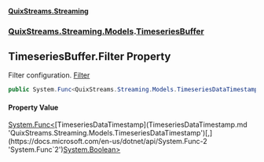 #### [QuixStreams.Streaming](index.md 'index')
### [QuixStreams.Streaming.Models](QuixStreams.Streaming.Models.md 'QuixStreams.Streaming.Models').[TimeseriesBuffer](TimeseriesBuffer.md 'QuixStreams.Streaming.Models.TimeseriesBuffer')

## TimeseriesBuffer.Filter Property

Filter configuration. [Filter](TimeseriesBufferConfiguration.Filter.md 'QuixStreams.Streaming.Models.TimeseriesBufferConfiguration.Filter')

```csharp
public System.Func<QuixStreams.Streaming.Models.TimeseriesDataTimestamp,bool> Filter { get; set; }
```

#### Property Value
[System.Func&lt;](https://docs.microsoft.com/en-us/dotnet/api/System.Func-2 'System.Func`2')[TimeseriesDataTimestamp](TimeseriesDataTimestamp.md 'QuixStreams.Streaming.Models.TimeseriesDataTimestamp')[,](https://docs.microsoft.com/en-us/dotnet/api/System.Func-2 'System.Func`2')[System.Boolean](https://docs.microsoft.com/en-us/dotnet/api/System.Boolean 'System.Boolean')[&gt;](https://docs.microsoft.com/en-us/dotnet/api/System.Func-2 'System.Func`2')